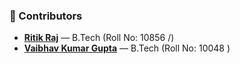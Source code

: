### 👥 Contributors

- [**Ritik Raj**](https://github.com/CodeSmith18) — B.Tech (Roll No: 10856 /)  
- [**Vaibhav Kumar Gupta**](https://github.com/Vaibhavkg04) — B.Tech (Roll No: 10048 )

